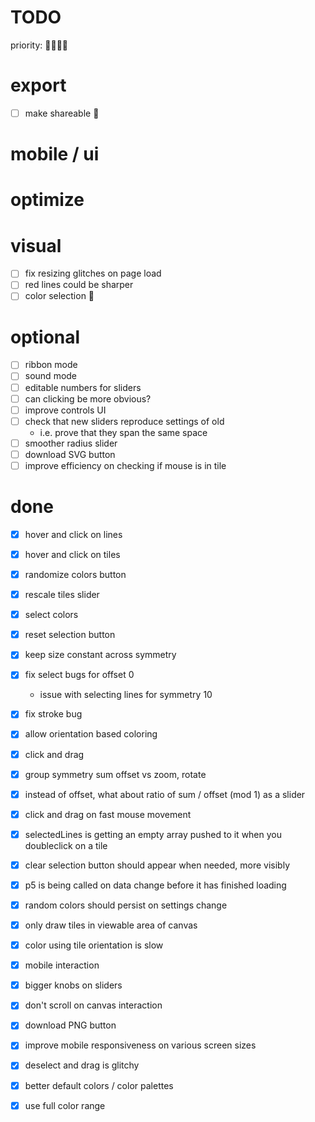 # TODO

priority: 🍅🍊🍋🍏

# export
- [ ] make shareable 🍋

# mobile / ui

# optimize

# visual
- [ ] fix resizing glitches on page load
- [ ] red lines could be sharper
- [ ] color selection 🍏

# optional
- [ ] ribbon mode
- [ ] sound mode
- [ ] editable numbers for sliders
- [ ] can clicking be more obvious?
- [ ] improve controls UI
- [ ] check that new sliders reproduce settings of old
	- i.e. prove that they span the same space
- [ ] smoother radius slider
- [ ] download SVG button
- [ ] improve efficiency on checking if mouse is in tile

# done

- [x] hover and click on lines
- [x] hover and click on tiles
- [x] randomize colors button
- [x] rescale tiles slider
- [x] select colors
- [x] reset selection button
- [x] keep size constant across symmetry
- [x] fix select bugs for offset 0
	- issue with selecting lines for symmetry 10
- [x] fix stroke bug
- [x] allow orientation based coloring
- [x] click and drag
- [x] group symmetry sum offset vs zoom, rotate
- [x] instead of offset, what about ratio of sum / offset (mod 1) as a slider
- [x] click and drag on fast mouse movement
- [x] selectedLines is getting an empty array pushed to it when you doubleclick on a tile
- [x] clear selection button should appear when needed, more visibly
- [x] p5 is being called on data change before it has finished loading
- [x] random colors should persist on settings change
- [x] only draw tiles in viewable area of canvas
- [x] color using tile orientation is slow
- [x] mobile interaction
- [x] bigger knobs on sliders
- [x] don't scroll on canvas interaction
- [x] download PNG button
- [x] improve mobile responsiveness on various screen sizes
- [x] deselect and drag is glitchy
- [x] better default colors / color palettes
- [x] use full color range

